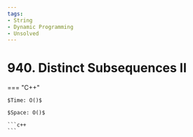 ```yaml
---
tags:
- String
- Dynamic Programming
- Unsolved
---
```



# 940. Distinct Subsequences II

=== "C++"

    $Time: O()$

    $Space: O()$

    ```c++
    ```